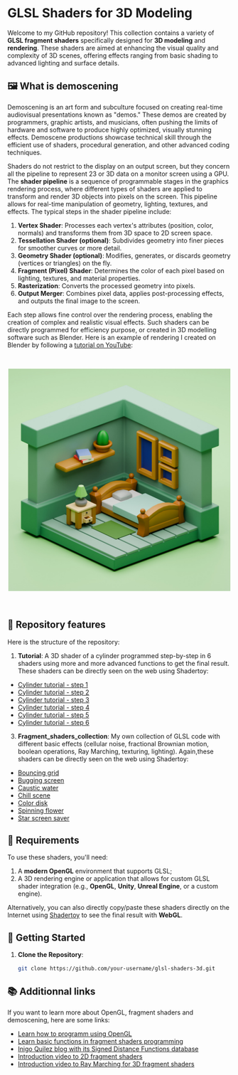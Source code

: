 # GLSL Shaders for 3D Modeling

Welcome to my GitHub repository! This collection contains a variety of **GLSL fragment shaders** specifically designed for **3D modeling** and **rendering**. These shaders are aimed at enhancing the visual quality and complexity of 3D scenes, offering effects ranging from basic shading to advanced lighting and surface details. 

## 🖼️ What is demoscening

Demoscening is an art form and subculture focused on creating real-time audiovisual presentations known as "demos." These demos are created by programmers, graphic artists, and musicians, often pushing the limits of hardware and software to produce highly optimized, visually stunning effects. Demoscene productions showcase technical skill through the efficient use of shaders, procedural generation, and other advanced coding techniques. 

Shaders do not restrict to the display on an output screen, but they concern all the pipeline to represent 23 or 3D data on a monitor screen using a GPU. The **shader pipeline** is a sequence of programmable stages in the graphics rendering process, where different types of shaders are applied to transform and render 3D objects into pixels on the screen. This pipeline allows for real-time manipulation of geometry, lighting, textures, and effects. The typical steps in the shader pipeline include:

1. **Vertex Shader**: Processes each vertex's attributes (position, color, normals) and transforms them from 3D space to 2D screen space.
2. **Tessellation Shader (optional)**: Subdivides geometry into finer pieces for smoother curves or more detail.
3. **Geometry Shader (optional)**: Modifies, generates, or discards geometry (vertices or triangles) on the fly.
4. **Fragment (Pixel) Shader**: Determines the color of each pixel based on lighting, textures, and material properties.
5. **Rasterization**: Converts the processed geometry into pixels.
6. **Output Merger**: Combines pixel data, applies post-processing effects, and outputs the final image to the screen.

Each step allows fine control over the rendering process, enabling the creation of complex and realistic visual effects. Such shaders can be directly programmed for efficiency purpose, or created in 3D modelling software such as Blender. Here is an example of rendering I created on Blender by following a [tutorial on YouTube](https://www.youtube.com/watch?v=yCHT23A6aJA):

<br>
<p align="center">
<img src="./readMe_data/Blender_isometric_room.png" alt="Example of a scene generated on Blender" width="500"/>
</p>
<br>


## 🌟 Repository features

Here is the structure of the repository:

1. **Tutorial**: A 3D shader of a cylinder programmed step-by-step in 6 shaders using more and more advanced functions to get the final result. These shaders can be directly seen on the web using Shadertoy:

- [Cylinder tutorial - step 1](https://www.shadertoy.com/view/43fcRn)
- [Cylinder tutorial - step 2](https://www.shadertoy.com/view/XXfcRn)
- [Cylinder tutorial - step 3](https://www.shadertoy.com/view/4XfcRn)
- [Cylinder tutorial - step 4](https://www.shadertoy.com/view/X3Xyzn)
- [Cylinder tutorial - step 5](https://www.shadertoy.com/view/M3fczH)
- [Cylinder tutorial - step 6](https://www.shadertoy.com/view/43Xyzn)

3. **Fragment_shaders_collection**: My own collection of GLSL code with different basic effects (cellular noise, fractional Brownian motion, boolean operations, Ray Marching, texturing, lighting). Again,these shaders can be directly seen on the web using Shadertoy:

- [Bouncing grid](https://www.shadertoy.com/view/XcdXzS)
- [Bugging screen](https://www.shadertoy.com/view/MX33WS)
- [Caustic water](https://www.shadertoy.com/view/4cjXWz)
- [Chill scene](https://www.shadertoy.com/view/lc2GWm)
- [Color disk](https://www.shadertoy.com/view/MffGWf)
- [Spinning flower](https://www.shadertoy.com/view/MXfSzn)
- [Star screen saver](https://www.shadertoy.com/view/l3fcDj)

## 🔧 Requirements

To use these shaders, you'll need:

1. A **modern OpenGL** environment that supports GLSL;
2. A 3D rendering engine or application that allows for custom GLSL shader integration (e.g., **OpenGL**, **Unity**, **Unreal Engine**, or a custom engine).

 Alternatively, you can also directly copy/paste these shaders directly on the Internet using [Shadertoy](https://www.shadertoy.com/) to see the final result with **WebGL**.

## 🚀 Getting Started

1. **Clone the Repository**:
   ```bash
   git clone https://github.com/your-username/glsl-shaders-3d.git

## 📚 Additionnal links

If you want to learn more about OpenGL, fragment shaders and demoscening, here are some links:

- [Learn how to programm using OpenGL](https://learnopengl.com/)
- [Learn basic functions in fragment shaders programming](https://thebookofshaders.com/)
- [Inigo Quilez blog with its Signed Distance Functions database](https://iquilezles.org/articles/distfunctions/)
- [Introduction video to 2D fragment shaders](https://www.youtube.com/watch?v=f4s1h2YETNY)
- [Introduction video to Ray Marching for 3D fragment shaders](https://www.youtube.com/watch?v=khblXafu7iA)

